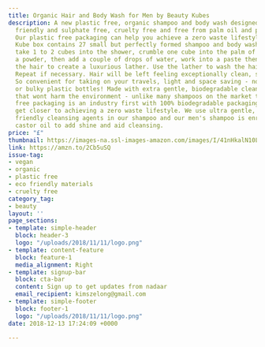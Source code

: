 ```yaml
---
title: Organic Hair and Body Wash for Men by Beauty Kubes
description: A new plastic free, organic shampoo and body wash designed for men, vegan
  friendly and sulphate free, cruelty free and free from palm oil and palm derivatives.
  Our plastic free packaging can help you achieve a zero waste lifestyle. Each Beauty
  Kube box contains 27 small but perfectly formed shampoo and body wash cubes. Just
  take 1 to 2 cubes into the shower, crumble one cube into the palm of the hand until
  a powder, then add a couple of drops of water, work into a paste then smooth over
  the hair to create a luxurious lather. Use the lather to wash the hair and body.
  Repeat if necessary. Hair will be left feeling exceptionally clean, soft and shiny.
  So convenient for taking on your travels, light and space saving - no more spillages
  or bulky plastic bottles! Made with extra gentle, biodegradable cleansing agents
  that wont harm the environment - unlike many shampoos on the market today. Our plastic
  free packaging is an industry first with 100% biodegradable packaging, so you can
  get closer to achieving a zero waste lifestyle. We use ultra gentle, environmentally
  friendly cleansing agents in our shampoo and our men's shampoo is enriched with
  castor oil to add shine and aid cleansing.
price: "£"
thumbnail: https://images-na.ssl-images-amazon.com/images/I/41nHkalN10L.jpg
link: https://amzn.to/2Cb5uSQ
issue-tag:
- vegan
- organic
- plastic free
- eco friendly materials
- cruelty free
category_tag:
- beauty
layout: ''
page_sections:
- template: simple-header
  block: header-3
  logo: "/uploads/2018/11/11/logo.png"
- template: content-feature
  block: feature-1
  media_alignment: Right
- template: signup-bar
  block: cta-bar
  content: Sign up to get updates from nadaar
  email_recipient: kimszelong@gmail.com
- template: simple-footer
  block: footer-1
  logo: "/uploads/2018/11/11/logo.png"
date: 2018-12-13 17:24:09 +0000

---
```

